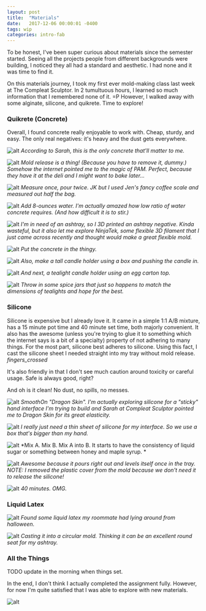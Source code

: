 ```yaml
---
layout: post
title:  "Materials"
date:   2017-12-06 00:00:01 -0400
tags: wip
categories: intro-fab
---
```


To be honest, I've been super curious about materials since the semester started. Seeing all the projects people from different backgrounds were building, I noticed they all had a standard and aesthetic. I had none and it was time to find it.

On this materials journey, I took my first ever mold-making class last week at The Compleat Sculptor. In 2 tumultuous hours, I learned so much information that I remembered none of it. =P However, I walked away with some alginate, silicone, and quikrete. Time to explore!

### Quikrete (Concrete)

Overall, I found concrete really enjoyable to work with. Cheap, sturdy, and easy. The only real negatives: it's heavy and the dust gets everywhere.

![alt](/assets/img/intro-fab/materials/quikrete.jpg)
*According to Sarah, this is the only concrete that'll matter to me.*

![alt](/assets/img/intro-fab/materials/concrete-pam-mold-release.jpg)
*Mold release is a thing! (Because you have to remove it, dummy.) Somehow the internet pointed me to the magic of PAM. Perfect, because they have it at the deli and I might want to bake later...*

![alt](/assets/img/intro-fab/materials/conreate-measuring.jpg)
*Measure once, pour twice. JK but I used Jen's fancy coffee scale and measured out half the bag.*

![alt](/assets/img/intro-fab/materials/concrete-mixing.jpg)
*Add 8-ounces water. I'm actually amazed how low ratio of water concrete requires. (And how difficult it is to stir.)*

![alt](/assets/img/intro-fab/materials/concrete-ashtray-mold.jpg)
*I'm in need of an ashtray, so I 3D printed an ashtray negative. Kinda wasteful, but it also let me explore NinjaTek, some flexible 3D filament that I just came across recently and thought would make a great flexible mold.*

![alt](/assets/img/intro-fab/materials/concrete-casting.jpg)
*Put the concrete in the thingy.*

![alt](/assets/img/intro-fab/materials/concrete-casting2.jpg)
*Also, make a tall candle holder using a box and pushing the candle in.*

![alt](/assets/img/intro-fab/materials/concrete-eggcarton-mold.jpg)
*And next, a tealight candle holder using an egg carton top.*

![alt](/assets/img/intro-fab/materials/concrete-casting2-candles2.jpg)
*Throw in some spice jars that just so happens to match the dimensions of tealights and hope for the best.*

### Silicone

Silicone is expensive but I already love it. It came in a simple 1:1 A/B mixture, has a 15 minute pot time and 40 minute set time, both majorly convenient. It also has the awesome (unless you're trying to glue it to something which the internet says is a bit of a specialty) property of not adhering to many things. For the most part, silicone best adheres to silicone. Using this fact, I cast the silicone sheet I needed straight into my tray without mold release. *fingers_crossed*

It's also friendly in that I don't see much caution around toxicity or careful usage. Safe is always good, right?

And oh is it clean! No dust, no spills, no messes.

![alt](/assets/img/intro-fab/materials/silicone.jpg)
*SmoothOn "Dragon Skin". I'm actually exploring silicone for a "sticky" hand interface I'm trying to build and Sarah at Compleat Sculptor pointed me to Dragon Skin for its great elasticity.*

![alt](/assets/img/intro-fab/materials/silicon-mold.jpg)
*I really just need a thin sheet of silicone for my interface. So we use a box that's bigger than my hand.*

![alt](/assets/img/intro-fab/materials/silicone-mixingg.jpg)
*Mix A. Mix B. Mix A into B. It starts to have the consistency of liquid sugar or something between honey and maple syrup. *

![alt](/assets/img/intro-fab/materials/silicone-casting.jpg)
*Awesome because it pours right out and levels itself once in the tray. NOTE: I removed the plastic cover from the mold because we don't need it to release the silicone!*

![alt](/assets/img/intro-fab/materials/silicone-setting.jpg)
*40 minutes. OMG.*

### Liquid Latex

![alt](/assets/img/intro-fab/materials/latex.jpg)
*Found some liquid latex my roommate had lying around from halloween.*

![alt](/assets/img/intro-fab/materials/latex-cast.jpg)
*Casting it into a circular mold. Thinking it can be an excellent round seat for my ashtray.*

### All the Things

TODO update in the morning when things set.

In the end, I don't think I actually completed the assignment fully. However, for now I'm quite satisfied that I was able to explore with new materials.

![alt](/assets/img/intro-fab/materials/all-the-things.jpg)
